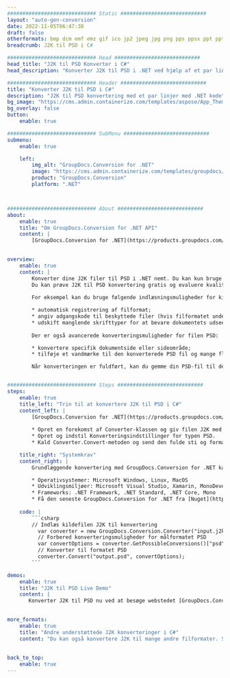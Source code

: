 ```yaml
---
############################# Static ############################
layout: "auto-gen-conversion"
date: 2022-11-05T06:47:38
draft: false
otherformats: bmp dcm emf emz gif ico jp2 jpeg jpg png pps ppsx ppt pptx psb psd svg svgz tga tif tiff webp wmf wmz
breadcrumb: J2K til PSD i C#

############################# Head ############################
head_title: "J2K til PSD Konverter i C#"
head_description: "Konverter J2K til PSD i .NET ved hjælp af et par linjer kode. Brug GroupDocs Document Conversion API til at konvertere over 160 filformater."

############################# Header ############################
title: "Konverter J2K til PSD i C#"
description: "J2K til PSD konvertering med et par linjer med .NET kode"
bg_image: "https://cms.admin.containerize.com/templates/aspose/App_Themes/V3/images/bg/header1.png"
bg_overlay: false
button:
    enable: true

############################# SubMenu ############################
submenu:
    enable: true

    left:
        img_alt: "GroupDocs.Conversion for .NET"
        image: "https://cms.admin.containerize.com/templates/groupdocs/images/product-logos/90x90-noborder/groupdocs-conversion-net.png"
        product: "GroupDocs.Conversion"
        platform: ".NET"



############################# About ############################
about:
    enable: true
    title: "Om GroupDocs.Conversion for .NET API"
    content: |
        [GroupDocs.Conversion for .NET](https://products.groupdocs.com/conversion/net/) kan bruges til at konvertere Microsoft Word, Excel, PowerPoint, PDF, Visio og andre formater. GroupDocs.Conversion er en selvstændig API, der er velegnet til back-end og interne systemer, hvor høj ydeevne er påkrævet. Det afhænger ikke af nogen software som Microsoft eller Open Office.
    

overview:
    enable: true
    content: |
        Konverter dine J2K filer til PSD i .NET nemt. Du kan kun bruge et par C# kodelinjer i enhver platform efter eget valg, såsom - Windows, Linux, macOS.
        Du kan prøve J2K til PSD konvertering gratis og evaluere kvaliteten af ​​konverteringsresultaterne. Sammen med simple filkonverteringsscenarier kan du prøve mere avancerede muligheder for at indlæse kilden J2K fil og for at gemme output PSD resultat. 
        
        For eksempel kan du bruge følgende indlæsningsmuligheder for kilden J2K:

        * automatisk registrering af filformat;
        * angiv adgangskode til beskyttede filer (hvis filformatet understøtter det);
        * udskift manglende skrifttyper for at bevare dokumentets udseende.
        
        Der er også avancerede konverteringsmuligheder for filen PSD:

        * konvertere specifik dokumentside eller sideområde;
        * tilføje et vandmærke til den konverterede PSD fil og mange flere.

        Når konverteringen er fuldført, kan du gemme din PSD-fil til den lokale filsti eller ethvert tredjepartslager som FTP, Amazon S3, Google Drive, Dropbox osv. Bemærk venligst - for at konvertere J2K til {{ TO}} er der ikke behov for yderligere software installeret - som MS Office, Open Office, Adobe Acrobat Reader osv.


############################# Steps ############################
steps:
    enable: true
    title_left: "Trin til at konvertere J2K til PSD i C#"
    content_left: |
        [GroupDocs.Conversion for .NET](https://products.groupdocs.com/conversion/net/) gør det nemt for udviklere at konvertere en J2K fil til PSD med et par linjer kode.
        
        * Opret en forekomst af Converter-klassen og giv filen J2K med den fulde sti
        * Opret og indstil Konverteringsindstillinger for typen PSD.
        * Kald Converter.Convert-metoden og send den fulde sti og format (PSD) som en parameter

    title_right: "Systemkrav"
    content_right: |
        Grundlæggende konvertering med GroupDocs.Conversion for .NET kan udføres med nogle få enkle trin. Vores API'er understøttes på alle større platforme og operativsystemer. Før du udfører koden nedenfor, skal du sørge for, at du har følgende forudsætninger installeret på dit system.

        * Operativsystemer: Microsoft Windows, Linux, MacOS
        * Udviklingsmiljøer: Microsoft Visual Studio, Xamarin, MonoDevelop
        * Frameworks: .NET Framework, .NET Standard, .NET Core, Mono
        * Få den seneste GroupDocs.Conversion for .NET fra [Nuget](https://www.nuget.org/packages/groupdocs.conversion)
         
    code: |
        ```csharp    
        // Indlæs kildefilen J2K til konvertering
          var converter = new GroupDocs.Conversion.Converter("input.j2k");
          // Forbered konverteringsmuligheder for målformatet PSD
          var convertOptions = converter.GetPossibleConversions()["psd"].ConvertOptions;
          // Konverter til formatet PSD
          converter.Convert("output.psd", convertOptions);
        ```

demos:
    enable: true
    title: "J2K til PSD Live Demo"
    content: |
       Konverter J2K til PSD nu ved at besøge webstedet [GroupDocs.Conversion App](https://products.groupdocs.app/conversion/family). Online demo har følgende fordele
          

more_formats:
    enable: true
    title: "Andre understøttede J2K konverteringer i C#"
    content: "Du kan også konvertere J2K til mange andre filformater. Se venligst listen nedenfor."
       
       
back_to_top:
    enable: true
---
```

